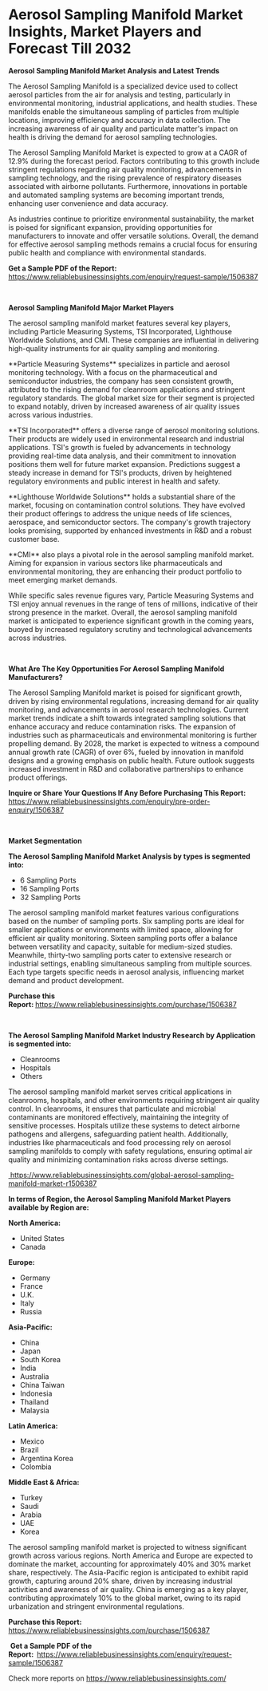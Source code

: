 <p><h1>Aerosol Sampling Manifold Market Insights, Market Players and Forecast Till 2032</h1></p><p><strong>Aerosol Sampling Manifold Market Analysis and Latest Trends</strong></p>
<p><p>The Aerosol Sampling Manifold is a specialized device used to collect aerosol particles from the air for analysis and testing, particularly in environmental monitoring, industrial applications, and health studies. These manifolds enable the simultaneous sampling of particles from multiple locations, improving efficiency and accuracy in data collection. The increasing awareness of air quality and particulate matter's impact on health is driving the demand for aerosol sampling technologies.</p><p>The Aerosol Sampling Manifold Market is expected to grow at a CAGR of 12.9% during the forecast period. Factors contributing to this growth include stringent regulations regarding air quality monitoring, advancements in sampling technology, and the rising prevalence of respiratory diseases associated with airborne pollutants. Furthermore, innovations in portable and automated sampling systems are becoming important trends, enhancing user convenience and data accuracy.</p><p>As industries continue to prioritize environmental sustainability, the market is poised for significant expansion, providing opportunities for manufacturers to innovate and offer versatile solutions. Overall, the demand for effective aerosol sampling methods remains a crucial focus for ensuring public health and compliance with environmental standards.</p></p>
<p><strong>Get a Sample PDF of the Report:&nbsp;</strong> <a href="https://www.reliablebusinessinsights.com/enquiry/request-sample/1506387?utm_campaign=2789&utm_medium=2&utm_source=Github&utm_content=ia&utm_term=23032025&utm_id=aerosol-sampling-manifold">https://www.reliablebusinessinsights.com/enquiry/request-sample/1506387</a></p>
<p>&nbsp;</p>
<p><strong>Aerosol Sampling Manifold Major Market Players</strong></p>
<p><p>The aerosol sampling manifold market features several key players, including Particle Measuring Systems, TSI Incorporated, Lighthouse Worldwide Solutions, and CMI. These companies are influential in delivering high-quality instruments for air quality sampling and monitoring.</p><p>**Particle Measuring Systems** specializes in particle and aerosol monitoring technology. With a focus on the pharmaceutical and semiconductor industries, the company has seen consistent growth, attributed to the rising demand for cleanroom applications and stringent regulatory standards. The global market size for their segment is projected to expand notably, driven by increased awareness of air quality issues across various industries.</p><p>**TSI Incorporated** offers a diverse range of aerosol monitoring solutions. Their products are widely used in environmental research and industrial applications. TSI's growth is fueled by advancements in technology providing real-time data analysis, and their commitment to innovation positions them well for future market expansion. Predictions suggest a steady increase in demand for TSI's products, driven by heightened regulatory environments and public interest in health and safety.</p><p>**Lighthouse Worldwide Solutions** holds a substantial share of the market, focusing on contamination control solutions. They have evolved their product offerings to address the unique needs of life sciences, aerospace, and semiconductor sectors. The company's growth trajectory looks promising, supported by enhanced investments in R&D and a robust customer base.</p><p>**CMI** also plays a pivotal role in the aerosol sampling manifold market. Aiming for expansion in various sectors like pharmaceuticals and environmental monitoring, they are enhancing their product portfolio to meet emerging market demands.</p><p>While specific sales revenue figures vary, Particle Measuring Systems and TSI enjoy annual revenues in the range of tens of millions, indicative of their strong presence in the market. Overall, the aerosol sampling manifold market is anticipated to experience significant growth in the coming years, buoyed by increased regulatory scrutiny and technological advancements across industries.</p></p>
<p>&nbsp;</p>
<p><strong>What Are The Key Opportunities For Aerosol Sampling Manifold Manufacturers?</strong></p>
<p><p>The Aerosol Sampling Manifold market is poised for significant growth, driven by rising environmental regulations, increasing demand for air quality monitoring, and advancements in aerosol research technologies. Current market trends indicate a shift towards integrated sampling solutions that enhance accuracy and reduce contamination risks. The expansion of industries such as pharmaceuticals and environmental monitoring is further propelling demand. By 2028, the market is expected to witness a compound annual growth rate (CAGR) of over 6%, fueled by innovation in manifold designs and a growing emphasis on public health. Future outlook suggests increased investment in R&D and collaborative partnerships to enhance product offerings.</p></p>
<p><strong>Inquire or Share Your Questions If Any Before Purchasing This Report:</strong> <a href="https://www.reliablebusinessinsights.com/enquiry/pre-order-enquiry/1506387?utm_campaign=2789&utm_medium=2&utm_source=Github&utm_content=ia&utm_term=23032025&utm_id=aerosol-sampling-manifold">https://www.reliablebusinessinsights.com/enquiry/pre-order-enquiry/1506387</a></p>
<p>&nbsp;</p>
<p><strong>Market Segmentation</strong></p>
<p><strong>The Aerosol Sampling Manifold Market Analysis by types is segmented into:</strong></p>
<p><ul><li>6 Sampling Ports</li><li>16 Sampling Ports</li><li>32 Sampling Ports</li></ul></p>
<p><p>The aerosol sampling manifold market features various configurations based on the number of sampling ports. Six sampling ports are ideal for smaller applications or environments with limited space, allowing for efficient air quality monitoring. Sixteen sampling ports offer a balance between versatility and capacity, suitable for medium-sized studies. Meanwhile, thirty-two sampling ports cater to extensive research or industrial settings, enabling simultaneous sampling from multiple sources. Each type targets specific needs in aerosol analysis, influencing market demand and product development.</p></p>
<p><strong>Purchase this Report:&nbsp;</strong><a href="https://www.reliablebusinessinsights.com/purchase/1506387?utm_campaign=2789&utm_medium=2&utm_source=Github&utm_content=ia&utm_term=23032025&utm_id=aerosol-sampling-manifold">https://www.reliablebusinessinsights.com/purchase/1506387</a></p>
<p>&nbsp;</p>
<p><strong>The Aerosol Sampling Manifold Market Industry Research by Application is segmented into:</strong></p>
<p><ul><li>Cleanrooms</li><li>Hospitals</li><li>Others</li></ul></p>
<p><p>The aerosol sampling manifold market serves critical applications in cleanrooms, hospitals, and other environments requiring stringent air quality control. In cleanrooms, it ensures that particulate and microbial contaminants are monitored effectively, maintaining the integrity of sensitive processes. Hospitals utilize these systems to detect airborne pathogens and allergens, safeguarding patient health. Additionally, industries like pharmaceuticals and food processing rely on aerosol sampling manifolds to comply with safety regulations, ensuring optimal air quality and minimizing contamination risks across diverse settings.</p></p>
<p><a href="https://www.reliablebusinessinsights.com/global-aerosol-sampling-manifold-market-r1506387?utm_campaign=2789&utm_medium=2&utm_source=Github&utm_content=ia&utm_term=23032025&utm_id=aerosol-sampling-manifold">&nbsp;https://www.reliablebusinessinsights.com/global-aerosol-sampling-manifold-market-r1506387</a></p>
<p><strong>In terms of Region, the Aerosol Sampling Manifold Market Players available by Region are:</strong></p>
<p>
    <p> <strong> North America: </strong>
        <ul>
            <li>United States</li>
            <li>Canada</li>
        </ul>
        </p> 
    <p> <strong> Europe: </strong>
        <ul>
            <li>Germany</li>
            <li>France</li>
            <li>U.K.</li>
            <li>Italy</li>
            <li>Russia</li>
        </ul>
        </p> 
    <p> <strong> Asia-Pacific: </strong>
        <ul>
            <li>China</li>
            <li>Japan</li>
            <li>South Korea</li>
            <li>India</li>
            <li>Australia</li>
            <li>China Taiwan</li>
            <li>Indonesia</li>
            <li>Thailand</li>
            <li>Malaysia</li>
        </ul>
        </p> 
    <p> <strong> Latin America: </strong>
        <ul>
            <li>Mexico</li>
            <li>Brazil</li>
            <li>Argentina Korea</li>
            <li>Colombia</li>
        </ul>
        </p> 
    <p> <strong> Middle East & Africa: </strong>
        <ul>
            <li>Turkey</li>
            <li>Saudi</li>
            <li>Arabia</li>
            <li>UAE</li>
            <li>Korea</li>
        </ul>
    </p>
    </p>
<p><p>The aerosol sampling manifold market is projected to witness significant growth across various regions. North America and Europe are expected to dominate the market, accounting for approximately 40% and 30% market share, respectively. The Asia-Pacific region is anticipated to exhibit rapid growth, capturing around 20% share, driven by increasing industrial activities and awareness of air quality. China is emerging as a key player, contributing approximately 10% to the global market, owing to its rapid urbanization and stringent environmental regulations.</p></p>
<p><strong>Purchase this Report: </strong><a href="https://www.reliablebusinessinsights.com/purchase/1506387?utm_campaign=2789&utm_medium=2&utm_source=Github&utm_content=ia&utm_term=23032025&utm_id=aerosol-sampling-manifold">https://www.reliablebusinessinsights.com/purchase/1506387</a></p>
<p>&nbsp;<strong>Get a Sample PDF of the Report:&nbsp;&nbsp;</strong><a href="https://www.reliablebusinessinsights.com/enquiry/request-sample/1506387?utm_campaign=2789&utm_medium=2&utm_source=Github&utm_content=ia&utm_term=23032025&utm_id=aerosol-sampling-manifold">https://www.reliablebusinessinsights.com/enquiry/request-sample/1506387</a></p>
<p><strong></strong></p>
<p>Check more reports on <a href="https://www.reliablebusinessinsights.com/?utm_campaign=2789&utm_medium=2&utm_source=Github&utm_content=ia&utm_term=23032025&utm_id=aerosol-sampling-manifold">https://www.reliablebusinessinsights.com/</a></p>